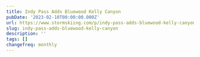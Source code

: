 ```yaml
---
title: Indy Pass Adds Bluewood Kelly Canyon
pubDate: '2023-02-10T00:00:00.000Z'
url: https://www.stormskiing.com/p/indy-pass-adds-bluewood-kelly-canyon
slug: indy-pass-adds-bluewood-kelly-canyon
description: ''
tags: []
changefreq: monthly
---
```


<!-- Add post content below -->
